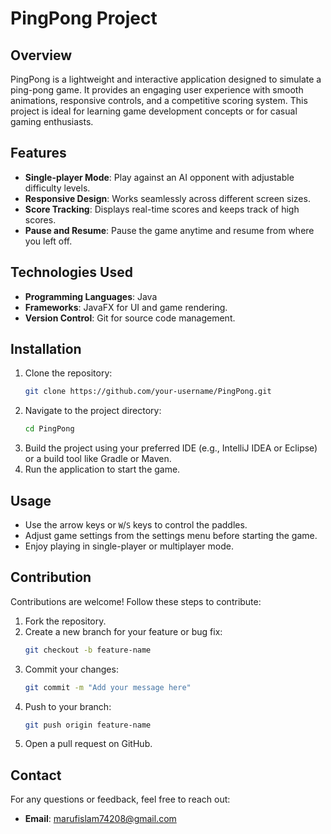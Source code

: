 # PingPong Project

## Overview
PingPong is a lightweight and interactive application designed to simulate a ping-pong game. It provides an engaging user experience with smooth animations, responsive controls, and a competitive scoring system. This project is ideal for learning game development concepts or for casual gaming enthusiasts.

## Features
- **Single-player Mode**: Play against an AI opponent with adjustable difficulty levels.
- **Responsive Design**: Works seamlessly across different screen sizes.
- **Score Tracking**: Displays real-time scores and keeps track of high scores.
- **Pause and Resume**: Pause the game anytime and resume from where you left off.

## Technologies Used
- **Programming Languages**: Java
- **Frameworks**: JavaFX for UI and game rendering.
- **Version Control**: Git for source code management.

## Installation
1. Clone the repository:
   ```bash
   git clone https://github.com/your-username/PingPong.git
   ```
2. Navigate to the project directory:
   ```bash
   cd PingPong
   ```
3. Build the project using your preferred IDE (e.g., IntelliJ IDEA or Eclipse) or a build tool like Gradle or Maven.
4. Run the application to start the game.

## Usage
- Use the arrow keys or `W`/`S` keys to control the paddles.
- Adjust game settings from the settings menu before starting the game.
- Enjoy playing in single-player or multiplayer mode.

## Contribution
Contributions are welcome! Follow these steps to contribute:
1. Fork the repository.
2. Create a new branch for your feature or bug fix:
   ```bash
   git checkout -b feature-name
   ```
3. Commit your changes:
   ```bash
   git commit -m "Add your message here"
   ```
4. Push to your branch:
   ```bash
   git push origin feature-name
   ```
5. Open a pull request on GitHub.


## Contact
For any questions or feedback, feel free to reach out:
- **Email**: marufislam74208@gmail.com


